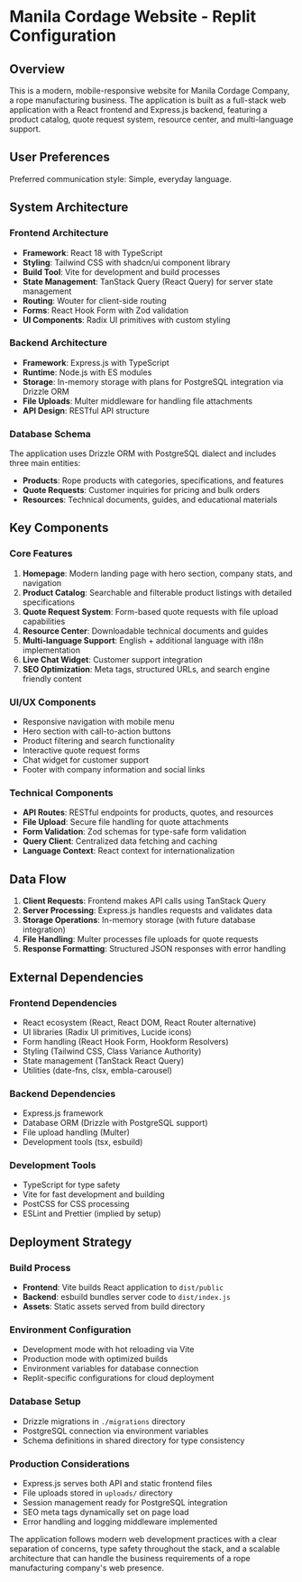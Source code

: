# Manila Cordage Website - Replit Configuration

## Overview

This is a modern, mobile-responsive website for Manila Cordage Company, a rope manufacturing business. The application is built as a full-stack web application with a React frontend and Express.js backend, featuring a product catalog, quote request system, resource center, and multi-language support.

## User Preferences

Preferred communication style: Simple, everyday language.

## System Architecture

### Frontend Architecture
- **Framework**: React 18 with TypeScript
- **Styling**: Tailwind CSS with shadcn/ui component library
- **Build Tool**: Vite for development and build processes
- **State Management**: TanStack Query (React Query) for server state management
- **Routing**: Wouter for client-side routing
- **Forms**: React Hook Form with Zod validation
- **UI Components**: Radix UI primitives with custom styling

### Backend Architecture
- **Framework**: Express.js with TypeScript
- **Runtime**: Node.js with ES modules
- **Storage**: In-memory storage with plans for PostgreSQL integration via Drizzle ORM
- **File Uploads**: Multer middleware for handling file attachments
- **API Design**: RESTful API structure

### Database Schema
The application uses Drizzle ORM with PostgreSQL dialect and includes three main entities:
- **Products**: Rope products with categories, specifications, and features
- **Quote Requests**: Customer inquiries for pricing and bulk orders
- **Resources**: Technical documents, guides, and educational materials

## Key Components

### Core Features
1. **Homepage**: Modern landing page with hero section, company stats, and navigation
2. **Product Catalog**: Searchable and filterable product listings with detailed specifications
3. **Quote Request System**: Form-based quote requests with file upload capabilities
4. **Resource Center**: Downloadable technical documents and guides
5. **Multi-language Support**: English + additional language with i18n implementation
6. **Live Chat Widget**: Customer support integration
7. **SEO Optimization**: Meta tags, structured URLs, and search engine friendly content

### UI/UX Components
- Responsive navigation with mobile menu
- Hero section with call-to-action buttons
- Product filtering and search functionality
- Interactive quote request forms
- Chat widget for customer support
- Footer with company information and social links

### Technical Components
- **API Routes**: RESTful endpoints for products, quotes, and resources
- **File Upload**: Secure file handling for quote attachments
- **Form Validation**: Zod schemas for type-safe form validation
- **Query Client**: Centralized data fetching and caching
- **Language Context**: React context for internationalization

## Data Flow

1. **Client Requests**: Frontend makes API calls using TanStack Query
2. **Server Processing**: Express.js handles requests and validates data
3. **Storage Operations**: In-memory storage (with future database integration)
4. **File Handling**: Multer processes file uploads for quote requests
5. **Response Formatting**: Structured JSON responses with error handling

## External Dependencies

### Frontend Dependencies
- React ecosystem (React, React DOM, React Router alternative)
- UI libraries (Radix UI primitives, Lucide icons)
- Form handling (React Hook Form, Hookform Resolvers)
- Styling (Tailwind CSS, Class Variance Authority)
- State management (TanStack React Query)
- Utilities (date-fns, clsx, embla-carousel)

### Backend Dependencies
- Express.js framework
- Database ORM (Drizzle with PostgreSQL support)
- File upload handling (Multer)
- Development tools (tsx, esbuild)

### Development Tools
- TypeScript for type safety
- Vite for fast development and building
- PostCSS for CSS processing
- ESLint and Prettier (implied by setup)

## Deployment Strategy

### Build Process
- **Frontend**: Vite builds React application to `dist/public`
- **Backend**: esbuild bundles server code to `dist/index.js`
- **Assets**: Static assets served from build directory

### Environment Configuration
- Development mode with hot reloading via Vite
- Production mode with optimized builds
- Environment variables for database connection
- Replit-specific configurations for cloud deployment

### Database Setup
- Drizzle migrations in `./migrations` directory
- PostgreSQL connection via environment variables
- Schema definitions in shared directory for type consistency

### Production Considerations
- Express.js serves both API and static frontend files
- File uploads stored in `uploads/` directory
- Session management ready for PostgreSQL integration
- SEO meta tags dynamically set on page load
- Error handling and logging middleware implemented

The application follows modern web development practices with a clear separation of concerns, type safety throughout the stack, and a scalable architecture that can handle the business requirements of a rope manufacturing company's web presence.